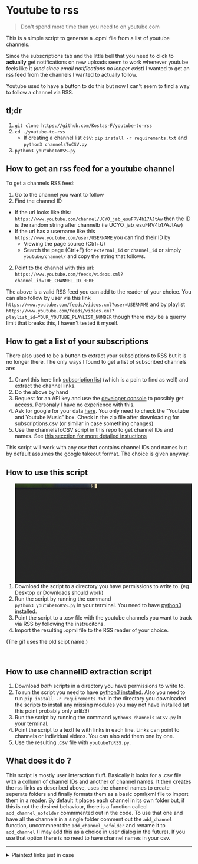 # Youtube to rss
> Don't spend more time than you need to on youtube.com

This is a simple script to generate a .opml file from a list of youtube channels.

Since the subscriptions tab and the little bell that you need to click to **actually** get notifications on new uploads seem to work whenever youtube feels like it *(and since email notifications no longer exist)* I wanted to get an rss feed from the channels I wanted to actually follow. 

Youtube used to have a button to do this but now I can't seem to find a way to follow a channel via RSS. 

## tl;dr 

1. `git clone https://github.com/Kostas-F/youtube-to-rss`
2. `cd ./youtube-to-rss`
    - If creating a channel list csv: `pip install -r requirements.txt` and `python3 channelsToCSV.py`
3. `python3 youtubeToRSS.py`

## How to get an rss feed for a youtube channel
To get a channels RSS feed:

1. Go to the channel you want to follow
2. Find the channel ID
  - If the url looks like this: `https://www.youtube.com/channel/UCYO_jab_esuFRV4b17AJtAw` then the ID is the random string after channelb (ie UCYO_jab_esuFRV4b17AJtAw)
  - If the url has a username like this `https://www.youtube.com/user/USERNAME` you can find their ID by
      * Viewing the page source (Ctrl+U)
      * Search the page (Ctrl+F) for `external_id` or `channel_id` or simply `youtube/channel/` and copy the string that follows.
2. Point to the channel with this url: <br> `https://www.youtube.com/feeds/videos.xml?channel_id=THE_CHANNEL_ID_HERE`

The above is a valid RSS feed you can add to the reader of your choice. You can also follow by user via this link <br> `https://www.youtube.com/feeds/videos.xml?user=USERNAME` and by playlist <br> `https://www.youtube.com/feeds/videos.xml?playlist_id=YOUR_YOUTUBE_PLAYLIST_NUMBER` though there *may* be a querry limit that breaks this, I haven't tested it myself.

## How to get a list of your subscriptions
There also used to be a button to extract your subsciptions to RSS but it is no longer there. The only ways I found to get a list of subscribed channels are: 

1. Crawl this here link [subscription list](https://www.youtube.com/feed/channels) (which is a pain to find as well) and extract the channel links.
2. Do the above by hand
3. Request for an API key and use the [developer console](https://console.developers.google.com/) to possibly get access. Personaly I have no experience with this.
4. Ask for google for your data [here](https://takeout.google.com/). You only need to check the "Youtube and Youtube Music" box. Check in the zip file after downloading for  subscriptions.csv (or similar in case something changes)
5. Use the channelsToCSV script in this repo to get channel IDs and names. See [this secction for more detailed instuctions](#how-to-use-channelID-extraction-script)

This script will work with any csv that contains channel IDs and names but by default assumes the google takeout format. The choice is given anyway.

## How to use this script
<img align="right" src="./scriptuse.gif" title="Best case scenario">
<p align="left">
  
1. Download the script to a directory you have permissions to write to. (eg Desktop or Downloads should work)
2. Run the script by running the command <br> `python3 youtubeToRSS.py` in your terminal. You need to have [python3 installed](https://realpython.com/installing-python/).
3. Point the script to a .csv file with the youtube channels you want to track via RSS by following the instrucitons.
4. Import the resulting .opml file to the RSS reader of your choice.

(The gif uses the old scipt name.)

</p>

<br>

## How to use channelID extraction script

1. Download _both_ scripts in a directory you have permissions to write to.
2. To run the script you need to have [python3 installed](https://realpython.com/installing-python/). Also you need to run `pip install -r requirements.txt` in the directory you downloaded the scripts to install any missing modules you may not have installed (at this point probably only urlib3)
3. Run the script by running the command `python3 channelsToCSV.py` in your terminal.
4. Point the script to a textfile with links in each line. Links can point to channels or individual videos. You can also add them one by one.
5. Use the resulting .csv file with `youtubeToRSS.py`.

## What does it do ?
This script is mostly user interaction fluff. Basically it looks for a .csv file with a collumn of channel IDs and another of channel names. It then creates the rss links as described above, uses the channel names to create seperate folders and finally formats them as a basic opml/xml file to import them in a reader. By default it places each channel in its own folder but, if this is not the desired behaviour, there is a function called `add_channel_nofolder` commmented out in the code. To use that one and have all the channels in a single folder comment out the `add_channel` function, uncommnent the `add_channel_nofolder` and rename it to `add_channel` (I may add this as a choice in user dialog in the future). If you use that option there is no need to have channel names in your csv.
____

<details>
           <summary>Plaintext links just in case</summary>
           <p>
subscription list         - https://www.youtube.com/feed/channels

google takeout            - https://takeout.google.com/

google developer console  - https://console.developers.google.com/

python installation guide - https://realpython.com/installing-python/
             </p>
         </details>
